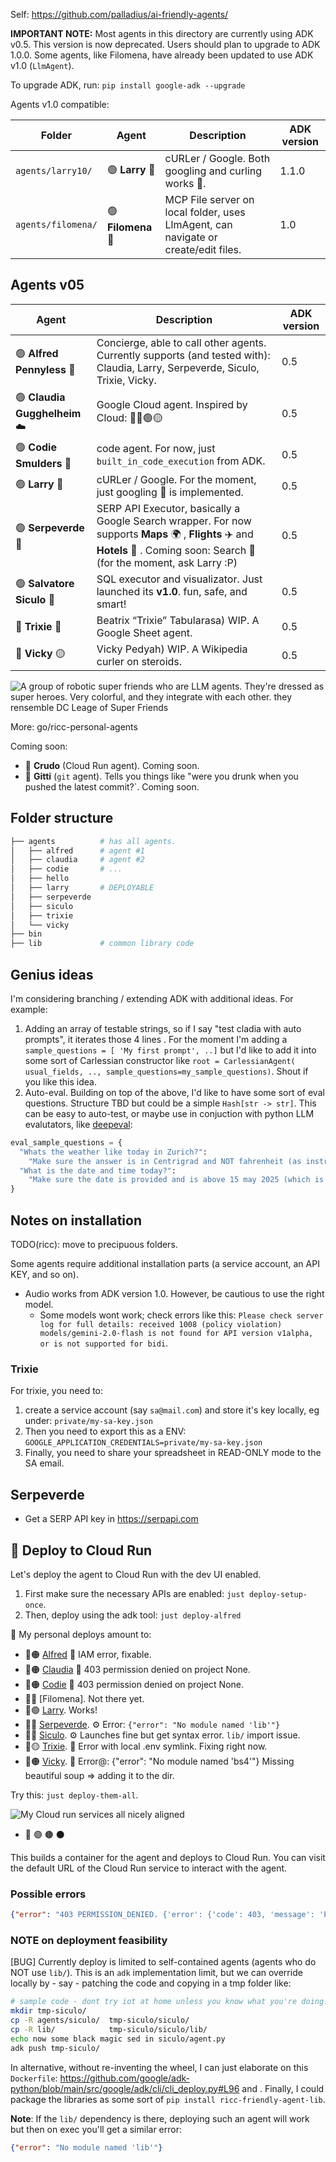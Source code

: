 Self: https://github.com/palladius/ai-friendly-agents/

**IMPORTANT NOTE:** Most agents in this directory are currently using ADK v0.5. This version is now deprecated. Users should plan to upgrade to ADK 1.0.0. Some agents, like Filomena, have already been updated to use ADK v1.0 (`LlmAgent`).

To upgrade ADK, run: `pip install google-adk --upgrade`

Agents v1.0 compatible:

| Folder | Agent | Description | ADK version |
|---|---|---|---|
| `agents/larry10/` | 🟢 **Larry** 🧢 | cURLer / Google. Both googling and curling works 🔎. | 1.1.0 |
| `agents/filomena/` | 🟢 **Filomena** 💾 | MCP File server on local folder, uses LlmAgent, can navigate or create/edit files. | 1.0 |


## Agents v05

| Agent | Description | ADK version |
|---|---|---|
| 🟢 **Alfred Pennyless** 🦇 | Concierge, able to call other agents. Currently supports (and tested with): Claudia, Larry, Serpeverde, Siculo, Trixie, Vicky. | 0.5 |
| 🟢 **Claudia Gugghelheim** ☁️ | Google Cloud agent. Inspired by Cloud: 🔴🔵🟢🟡 | 0.5 |
| 🟢 **Codie Smulders** 🐍 | code agent. For now, just `built_in_code_execution` from ADK. | 0.5 |
| 🟢 **Larry** 🧢 | cURLer / Google. For the moment, just googling 🔎 is implemented. | 0.5 |
| 🟢 **Serpeverde** 🧙 | SERP API Executor, basically a Google Search wrapper. For now supports **Maps** 🌍 , **Flights** ✈️ and **Hotels** 🏨 . Coming soon: Search 🔎 (for the moment, ask Larry :P) | 0.5 |
| 🟢 **Salvatore Siculo** 🧢 | SQL executor and visualizator. Just launched its **v1.0**. fun, safe, and smart! | 0.5 |
| 🔶 **Trixie** 📗 | Beatrix “Trixie” Tabularasa) WIP. A Google Sheet agent. | 0.5 |
| 🔶 **Vicky** 🟡 | Vicky Pedyah) WIP. A Wikipedia curler on steroids. | 0.5 |

![A group of robotic super friends who are LLM agents. They're dressed as super heroes. Very colorful, and they integrate with each other. they rensemble DC Leage of Super Friends](super-friends.png)


More: go/ricc-personal-agents

Coming soon:

* 🔴 **Crudo** (Cloud Run agent). Coming soon.
* 🔴 **Gitti** (`git` agent). Tells you things like "were you drunk when you pushed the latest commit?`. Coming soon.

## Folder structure

```bash
├── agents          # has all agents.
│   ├── alfred      # agent #1
│   ├── claudia     # agent #2
│   ├── codie       # ...
│   ├── hello
│   ├── larry       # DEPLOYABLE
│   ├── serpeverde
│   ├── siculo
│   ├── trixie
│   └── vicky
├── bin
├── lib             # common library code
```

## Genius ideas

I'm considering branching / extending ADK with additional ideas. For example:

1. Adding an array of testable strings, so if I say "test cladia with auto prompts", it iterates those 4 lines .
   For the moment I'm adding a `sample_questions = [ 'My first prompt', ..]` but I'd like to add it into some sort of
   Carlessian constructor like `root = CarlessianAgent( usual_fields, .., sample_questions=my_sample_questions)`.
   Shout if you like this idea.
2. Auto-eval. Building on top of the above, I'd like to have some sort of eval questions. Structure TBD but could be a simple `Hash[str -> str]`.
   This can be easy to auto-test, or maybe use in conjuction with python LLM evalutators, like
   [deepeval](https://github.com/confident-ai/deepeval):

```python
eval_sample_questions = {
  "Whats the weather like today in Zurich?":
    "Make sure the answer is in Centrigrad and NOT fahrenheit (as instructed in the prompt), and it makes sense (between -10 and +40)",
  "What is the date and time today?":
    "Make sure the date is provided and is above 15 may 2025 (which is when this test was written)",
}
```

## Notes on installation

TODO(ricc): move to precipuous folders.

Some agents require additional installation parts (a service account, an API KEY, and so on).

* Audio works from ADK version 1.0. However, be cautious to use the right model.
   * Some models wont work; check errors like this:  `Please check server log for full details: received 1008 (policy violation) models/gemini-2.0-flash is not found for API version v1alpha, or is not supported for bidi`.

### Trixie

For trixie, you need to:

1. create a service account (say `sa@mail.com`) and store it's key locally, eg under: `private/my-sa-key.json`
2. Then you need to export this as a ENV: `GOOGLE_APPLICATION_CREDENTIALS=private/my-sa-key.json`
3. Finally, you need to share your spreadsheet in READ-ONLY mode to the SA email.

## Serpeverde

* Get a SERP API key in https://serpapi.com

## 🚀 Deploy to Cloud Run

Let's deploy the agent to Cloud Run with the dev UI enabled.

1. First make sure the necessary APIs are enabled: `just deploy-setup-once`.
2. Then, deploy using the adk tool: `just deploy-alfred`

🚦 My personal deploys amount to:

* 🚀🟠 [Alfred](https://adk-alfred-794266741446.europe-west1.run.app/dev-ui) 🔑 IAM error, fixable.
* 🚀🟠 [Claudia](https://adk-claudia-794266741446.europe-west1.run.app/dev-ui) 🔑 403 permission denied on project None.
* 🚀🟠 [Codie](https://adk-codie-794266741446.europe-west1.run.app/dev-ui) 🔑 403 permission denied on project None.
* 🚀🔴 [Filomena]. Not there yet.
* 🚀🟢 [Larry](https://adk-larry-794266741446.europe-west1.run.app/dev-ui). Works!
* 🚀🔴 [Serpeverde](https://adk-serpeverde-794266741446.europe-west1.run.app/). ⚙️ Error: `{"error": "No module named 'lib'"}`
* 🚀🔴 [Siculo](https://adk-siculo-794266741446.europe-west1.run.app/dev-ui). ⚙️ Launches fine but get syntax error. `lib/` import issue.
* 🚀🟡 [Trixie](https://adk-trixie-794266741446.europe-west1.run.app/dev-ui). 🔗 Error with local .env symlink. Fixing right now.
* 🚀🟠 [Vicky](https://adk-vicky-794266741446.europe-west1.run.app/dev-ui). 🔗 Error@: {"error": "No module named 'bs4'"} Missing beautiful soup => adding it to the dir.

Try this: `just deploy-them-all`.

![My Cloud run services all nicely aligned](cloudrun-service.png)

*  🔵 🟣 🟤 ⚫

This builds a container for the agent and deploys to Cloud Run.
You can visit the default URL of the Cloud Run service to interact with the agent.

### Possible errors

```JSON
{"error": "403 PERMISSION_DENIED. {'error': {'code': 403, 'message': 'Permission denied on resource project None.', 'status': 'PERMISSION_DENIED', 'details': [{'@type': 'type.googleapis.com/google.rpc.ErrorInfo', 'reason': 'CONSUMER_INVALID', 'domain': 'googleapis.com', 'metadata': {'consumer': 'projects/None', 'containerInfo': 'None', 'service': 'aiplatform.googleapis.com'}}, {'@type': 'type.googleapis.com/google.rpc.LocalizedMessage', 'locale': 'en-US', 'message': 'Permission denied on resource project None.'}, {'@type': 'type.googleapis.com/google.rpc.Help', 'links': [{'description': 'Google developers console', 'url': 'https://console.developers.google.com'}]}]}}"}
```

### NOTE on deployment feasibility
[BUG] Currently deploy is limited to self-contained agents (agents who do NOT use `lib/`). This is an `adk` implementation
  limit, but we can override locally by - say - patching the code and copying in a tmp folder like:

```bash
# sample code - dont try iot at home unless you know what you're doing!
mkdir tmp-siculo/
cp -R agents/siculo/  tmp-siculo/siculo/
cp -R lib/            tmp-siculo/siculo/lib/
echo now some black magic sed in siculo/agent.py
adk push tmp-siculo/
```

In alternative, without re-inventing the wheel, I can just elaborate on this `Dockerfile`: https://github.com/google/adk-python/blob/main/src/google/adk/cli/cli_deploy.py#L96
and . Finally, I could package the libraries as some sort of `pip install ricc-friendly-agent-lib`.



**Note**: If the `lib/` dependency is there, deploying such an agent will work but then on exec you'll get a similar error:

```JSON
{"error": "No module named 'lib'"}
```
